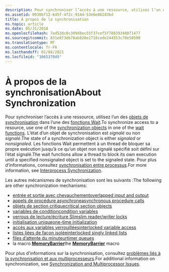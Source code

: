 ```yaml
---
description: Pour synchroniser l’accès à une ressource, utilisez l’un des objets de synchronisation dans l’une des fonctions Wait.
ms.assetid: 0930bf12-6d5f-4f2c-914d-53e6e862d3bd
title: À propos de la synchronisation
ms.topic: article
ms.date: 05/31/2018
ms.openlocfilehash: 7ad53dc8c309d8ec55f37cef5f78839348071477
ms.sourcegitcommit: 831e8f3db78ab820e1710cede244553c70e50500
ms.translationtype: MT
ms.contentlocale: fr-FR
ms.lasthandoff: 01/08/2021
ms.locfileid: "106537045"
---
```

# <a name="about-synchronization"></a><span data-ttu-id="5b675-103">À propos de la synchronisation</span><span class="sxs-lookup"><span data-stu-id="5b675-103">About Synchronization</span></span>

<span data-ttu-id="5b675-104">Pour synchroniser l’accès à une ressource, utilisez l’un des [objets de synchronisation](synchronization-objects.md) dans l’une des [fonctions Wait](wait-functions.md).</span><span class="sxs-lookup"><span data-stu-id="5b675-104">To synchronize access to a resource, use one of the [synchronization objects](synchronization-objects.md) in one of the [wait functions](wait-functions.md).</span></span> <span data-ttu-id="5b675-105">L’état d’un objet de synchronisation est *signalé* ou non *signalé*.</span><span class="sxs-lookup"><span data-stu-id="5b675-105">The state of a synchronization object is either *signaled* or *nonsignaled*.</span></span> <span data-ttu-id="5b675-106">Les fonctions Wait permettent à un thread de bloquer sa propre exécution jusqu’à ce qu’un objet non signalé spécifié soit défini sur l’état signalé.</span><span class="sxs-lookup"><span data-stu-id="5b675-106">The wait functions allow a thread to block its own execution until a specified nonsignaled object is set to the signaled state.</span></span> <span data-ttu-id="5b675-107">Pour plus d’informations, consultez [synchronisation entre processus](interprocess-synchronization.md).</span><span class="sxs-lookup"><span data-stu-id="5b675-107">For more information, see [Interprocess Synchronization](interprocess-synchronization.md).</span></span>

<span data-ttu-id="5b675-108">Les autres mécanismes de synchronisation sont les suivants :</span><span class="sxs-lookup"><span data-stu-id="5b675-108">The following are other synchronization mechanisms:</span></span>

-   [<span data-ttu-id="5b675-109">entrée et sortie avec chevauchement</span><span class="sxs-lookup"><span data-stu-id="5b675-109">overlapped input and output</span></span>](synchronization-and-overlapped-input-and-output.md)
-   [<span data-ttu-id="5b675-110">appels de procédure asynchrone</span><span class="sxs-lookup"><span data-stu-id="5b675-110">asynchronous procedure calls</span></span>](asynchronous-procedure-calls.md)
-   [<span data-ttu-id="5b675-111">objets de section critique</span><span class="sxs-lookup"><span data-stu-id="5b675-111">critical section objects</span></span>](critical-section-objects.md)
-   [<span data-ttu-id="5b675-112">variables de condition</span><span class="sxs-lookup"><span data-stu-id="5b675-112">condition variables</span></span>](condition-variables.md)
-   [<span data-ttu-id="5b675-113">verrous de lecture/écriture Slim</span><span class="sxs-lookup"><span data-stu-id="5b675-113">slim reader/writer locks</span></span>](slim-reader-writer--srw--locks.md)
-   [<span data-ttu-id="5b675-114">initialisation unique</span><span class="sxs-lookup"><span data-stu-id="5b675-114">one-time initialization</span></span>](one-time-initialization.md)
-   [<span data-ttu-id="5b675-115">accès aux variables verrouillées</span><span class="sxs-lookup"><span data-stu-id="5b675-115">interlocked variable access</span></span>](interlocked-variable-access.md)
-   [<span data-ttu-id="5b675-116">listes liées de façon isolée</span><span class="sxs-lookup"><span data-stu-id="5b675-116">interlocked singly linked lists</span></span>](interlocked-singly-linked-lists.md)
-   [<span data-ttu-id="5b675-117">files d’attente du minuteur</span><span class="sxs-lookup"><span data-stu-id="5b675-117">timer queues</span></span>](timer-queues.md)
-   <span data-ttu-id="5b675-118">la macro [**MemoryBarrier**](/windows/win32/api/winnt/nf-winnt-memorybarrier)</span><span class="sxs-lookup"><span data-stu-id="5b675-118">the [**MemoryBarrier**](/windows/win32/api/winnt/nf-winnt-memorybarrier) macro</span></span>

<span data-ttu-id="5b675-119">Pour plus d’informations sur la synchronisation, consultez [problèmes liés à la synchronisation et aux multiprocesseurs](synchronization-and-multiprocessor-issues.md).</span><span class="sxs-lookup"><span data-stu-id="5b675-119">For additional information on synchronization, see [Synchronization and Multiprocessor Issues](synchronization-and-multiprocessor-issues.md).</span></span>

 

 
